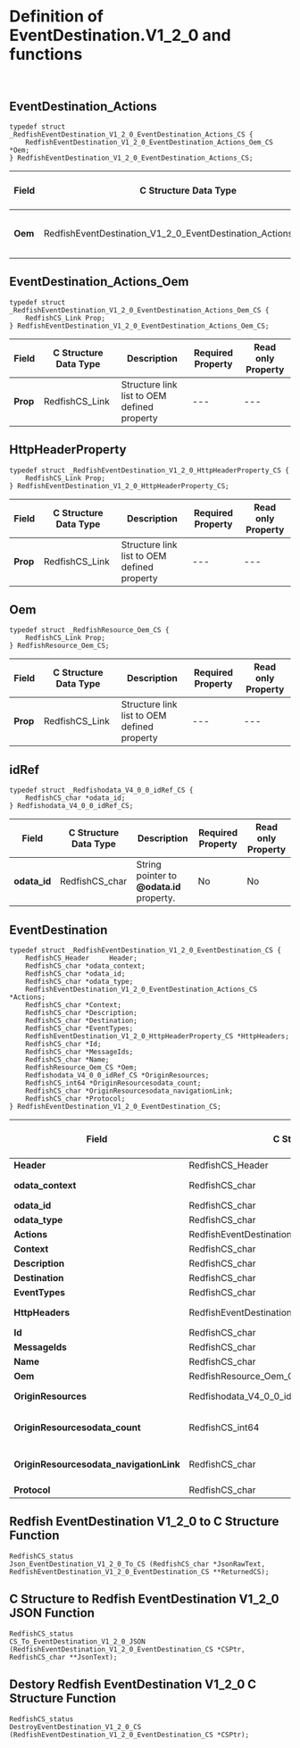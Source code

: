 # Definition of EventDestination.V1_2_0 and functions<br><br>

## EventDestination_Actions
    typedef struct _RedfishEventDestination_V1_2_0_EventDestination_Actions_CS {
        RedfishEventDestination_V1_2_0_EventDestination_Actions_Oem_CS *Oem;
    } RedfishEventDestination_V1_2_0_EventDestination_Actions_CS;

|Field |C Structure Data Type|Description |Required Property|Read only Property
| ---  | --- | --- | --- | ---
|**Oem**|RedfishEventDestination_V1_2_0_EventDestination_Actions_Oem_CS| Structure points to **Oem** property.| No| No


## EventDestination_Actions_Oem
    typedef struct _RedfishEventDestination_V1_2_0_EventDestination_Actions_Oem_CS {
        RedfishCS_Link Prop;
    } RedfishEventDestination_V1_2_0_EventDestination_Actions_Oem_CS;

|Field |C Structure Data Type|Description |Required Property|Read only Property
| ---  | --- | --- | --- | ---
|**Prop**|RedfishCS_Link| Structure link list to OEM defined property| ---| ---


## HttpHeaderProperty
    typedef struct _RedfishEventDestination_V1_2_0_HttpHeaderProperty_CS {
        RedfishCS_Link Prop;
    } RedfishEventDestination_V1_2_0_HttpHeaderProperty_CS;

|Field |C Structure Data Type|Description |Required Property|Read only Property
| ---  | --- | --- | --- | ---
|**Prop**|RedfishCS_Link| Structure link list to OEM defined property| ---| ---


## Oem
    typedef struct _RedfishResource_Oem_CS {
        RedfishCS_Link Prop;
    } RedfishResource_Oem_CS;

|Field |C Structure Data Type|Description |Required Property|Read only Property
| ---  | --- | --- | --- | ---
|**Prop**|RedfishCS_Link| Structure link list to OEM defined property| ---| ---


## idRef
    typedef struct _Redfishodata_V4_0_0_idRef_CS {
        RedfishCS_char *odata_id;
    } Redfishodata_V4_0_0_idRef_CS;

|Field |C Structure Data Type|Description |Required Property|Read only Property
| ---  | --- | --- | --- | ---
|**odata_id**|RedfishCS_char| String pointer to **@odata.id** property.| No| No


## EventDestination
    typedef struct _RedfishEventDestination_V1_2_0_EventDestination_CS {
        RedfishCS_Header     Header;
        RedfishCS_char *odata_context;
        RedfishCS_char *odata_id;
        RedfishCS_char *odata_type;
        RedfishEventDestination_V1_2_0_EventDestination_Actions_CS *Actions;
        RedfishCS_char *Context;
        RedfishCS_char *Description;
        RedfishCS_char *Destination;
        RedfishCS_char *EventTypes;
        RedfishEventDestination_V1_2_0_HttpHeaderProperty_CS *HttpHeaders;
        RedfishCS_char *Id;
        RedfishCS_char *MessageIds;
        RedfishCS_char *Name;
        RedfishResource_Oem_CS *Oem;
        Redfishodata_V4_0_0_idRef_CS *OriginResources;
        RedfishCS_int64 *OriginResourcesodata_count;
        RedfishCS_char *OriginResourcesodata_navigationLink;
        RedfishCS_char *Protocol;
    } RedfishEventDestination_V1_2_0_EventDestination_CS;

|Field |C Structure Data Type|Description |Required Property|Read only Property
| ---  | --- | --- | --- | ---
|**Header**|RedfishCS_Header|Redfish C structure header|---|---
|**odata_context**|RedfishCS_char| String pointer to **@odata.context** property.| No| No
|**odata_id**|RedfishCS_char| String pointer to **@odata.id** property.| No| No
|**odata_type**|RedfishCS_char| String pointer to **@odata.type** property.| No| No
|**Actions**|RedfishEventDestination_V1_2_0_EventDestination_Actions_CS| Structure points to **Actions** property.| No| No
|**Context**|RedfishCS_char| String pointer to **Context** property.| Yes| No
|**Description**|RedfishCS_char| String pointer to **Description** property.| No| Yes
|**Destination**|RedfishCS_char| String pointer to **Destination** property.| No| Yes
|**EventTypes**|RedfishCS_char| String pointer to **EventTypes** property.| No| Yes
|**HttpHeaders**|RedfishEventDestination_V1_2_0_HttpHeaderProperty_CS| Structure points to **HttpHeaders** property.| No| No
|**Id**|RedfishCS_char| String pointer to **Id** property.| Yes| Yes
|**MessageIds**|RedfishCS_char| String pointer to **MessageIds** property.| No| Yes
|**Name**|RedfishCS_char| String pointer to **Name** property.| Yes| Yes
|**Oem**|RedfishResource_Oem_CS| Structure points to **Oem** property.| No| No
|**OriginResources**|Redfishodata_V4_0_0_idRef_CS| Structure points to **OriginResources** property.| No| Yes
|**OriginResourcesodata_count**|RedfishCS_int64| 64-bit long long interger pointer to **OriginResources@odata.count** property.| No| No
|**OriginResourcesodata_navigationLink**|RedfishCS_char| String pointer to **OriginResources@odata.navigationLink** property.| No| No
|**Protocol**|RedfishCS_char| String pointer to **Protocol** property.| No| Yes
## Redfish EventDestination V1_2_0 to C Structure Function
    RedfishCS_status
    Json_EventDestination_V1_2_0_To_CS (RedfishCS_char *JsonRawText, RedfishEventDestination_V1_2_0_EventDestination_CS **ReturnedCS);

## C Structure to Redfish EventDestination V1_2_0 JSON Function
    RedfishCS_status
    CS_To_EventDestination_V1_2_0_JSON (RedfishEventDestination_V1_2_0_EventDestination_CS *CSPtr, RedfishCS_char **JsonText);

## Destory Redfish EventDestination V1_2_0 C Structure Function
    RedfishCS_status
    DestroyEventDestination_V1_2_0_CS (RedfishEventDestination_V1_2_0_EventDestination_CS *CSPtr);

